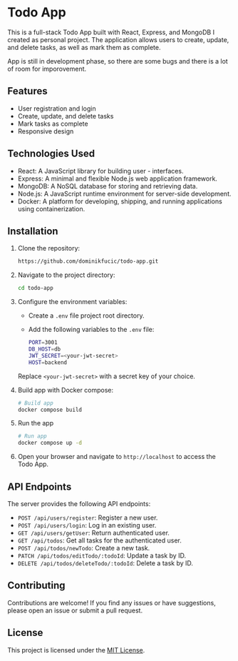 # Todo App

This is a full-stack Todo App built with React, Express, and MongoDB I created as personal project. The application allows users to create, update, and delete tasks, as well as mark them as complete.

App is still in development phase, so there are some bugs and there is a lot of room for imporovement.

## Features

- User registration and login
- Create, update, and delete tasks
- Mark tasks as complete
- Responsive design

## Technologies Used

- React: A JavaScript library for building user - interfaces.
- Express: A minimal and flexible Node.js web application framework.
- MongoDB: A NoSQL database for storing and retrieving data.
- Node.js: A JavaScript runtime environment for server-side development.
- Docker: A platform for developing, shipping, and running applications using containerization.

## Installation

1. Clone the repository:

   ```bash
   https://github.com/dominikfucic/todo-app.git
   ```

2. Navigate to the project directory:

   ```bash
   cd todo-app
   ```

3. Configure the environment variables:

   - Create a `.env` file project root directory.
   - Add the following variables to the `.env` file:

     ```bash
     PORT=3001
     DB_HOST=db
     JWT_SECRET=<your-jwt-secret>
     HOST=backend
     ```
    
    Replace `<your-jwt-secret>` with a secret key of your choice.


4. Build app with Docker compose:

   ```bash
   # Build app
   docker compose build
   ```

5. Run the app

   ```bash
   # Run app
   docker compose up -d
   ```

6. Open your browser and navigate to `http://localhost` to access the Todo App.

## API Endpoints

The server provides the following API endpoints:

- `POST /api/users/register`: Register a new user.
- `POST /api/users/login`: Log in an existing user.
- `GET /api/users/getUser`: Return authenticated user.
- `GET /api/todos`: Get all tasks for the authenticated user.
- `POST /api/todos/newTodo`: Create a new task.
- `PATCH /api/todos/editTodo/:todoId`: Update a task by ID.
- `DELETE /api/todos/deleteTodo/:todoId`: Delete a task by ID.

## Contributing

Contributions are welcome! If you find any issues or have suggestions, please open an issue or submit a pull request.

## License

This project is licensed under the [MIT License](LICENSE).